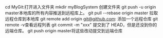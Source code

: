 cd MyGit:打开进入文件夹
mkdir myBlogSystem 创建文件夹
 git push -u origin master本地库的所有内容推送到远程库上。
git pull --rebase origin master 拉取远程仓库到本地库
git remote add origin git@github.com:    添加一个远程仓库
git remote -v查看远程列表
git commit -m "xxx"   提交到了 HEAD，但是还没到你的远端仓库。
git push origin master将这些改动提交到远端仓库
